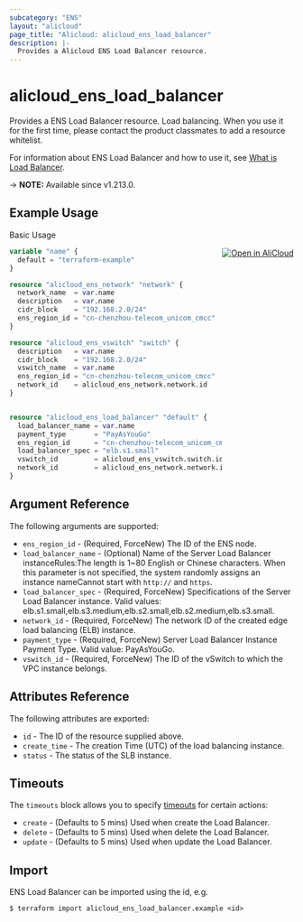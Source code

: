 ```yaml
---
subcategory: "ENS"
layout: "alicloud"
page_title: "Alicloud: alicloud_ens_load_balancer"
description: |-
  Provides a Alicloud ENS Load Balancer resource.
---
```


# alicloud_ens_load_balancer

Provides a ENS Load Balancer resource. Load balancing. When you use it for the first time, please contact the product classmates to add a resource whitelist.

For information about ENS Load Balancer and how to use it, see [What is Load Balancer](https://www.alibabacloud.com/help/en/ens/developer-reference/api-createloadbalancer).

-> **NOTE:** Available since v1.213.0.

## Example Usage
<div class="oics-button" style="float: right;margin: 0 0 -40px 0;">
  <a href="https://api.aliyun.com/api-tools/terraform?resource=alicloud_ens_load_balancer&exampleId=cd617ca6-e9d9-748a-b19c-a142ef0dd8cb59a8a80d&activeTab=example&spm=docs.r.ens_load_balancer.0.cd617ca6e9" target="_blank">
    <img alt="Open in AliCloud" src="https://img.alicdn.com/imgextra/i1/O1CN01hjjqXv1uYUlY56FyX_!!6000000006049-55-tps-254-36.svg" style="max-height: 44px; margin: 32px auto; max-width: 100%;">
  </a>
</div>

Basic Usage

```terraform
variable "name" {
  default = "terraform-example"
}

resource "alicloud_ens_network" "network" {
  network_name  = var.name
  description   = var.name
  cidr_block    = "192.168.2.0/24"
  ens_region_id = "cn-chenzhou-telecom_unicom_cmcc"
}

resource "alicloud_ens_vswitch" "switch" {
  description   = var.name
  cidr_block    = "192.168.2.0/24"
  vswitch_name  = var.name
  ens_region_id = "cn-chenzhou-telecom_unicom_cmcc"
  network_id    = alicloud_ens_network.network.id
}


resource "alicloud_ens_load_balancer" "default" {
  load_balancer_name = var.name
  payment_type       = "PayAsYouGo"
  ens_region_id      = "cn-chenzhou-telecom_unicom_cmcc"
  load_balancer_spec = "elb.s1.small"
  vswitch_id         = alicloud_ens_vswitch.switch.id
  network_id         = alicloud_ens_network.network.id
}
```

## Argument Reference

The following arguments are supported:
* `ens_region_id` - (Required, ForceNew) The ID of the ENS node.
* `load_balancer_name` - (Optional) Name of the Server Load Balancer instanceRules:The length is 1~80 English or Chinese characters. When this parameter is not specified, the system randomly assigns an instance nameCannot start with `http://` and `https`.
* `load_balancer_spec` - (Required, ForceNew) Specifications of the Server Load Balancer instance. Valid values: elb.s1.small,elb.s3.medium,elb.s2.small,elb.s2.medium,elb.s3.small.
* `network_id` - (Required, ForceNew) The network ID of the created edge load balancing (ELB) instance.
* `payment_type` - (Required, ForceNew) Server Load Balancer Instance Payment Type. Valid value: PayAsYouGo.
* `vswitch_id` - (Required, ForceNew) The ID of the vSwitch to which the VPC instance belongs.

## Attributes Reference

The following attributes are exported:
* `id` - The ID of the resource supplied above.
* `create_time` - The creation Time (UTC) of the load balancing instance.
* `status` - The status of the SLB instance.

## Timeouts

The `timeouts` block allows you to specify [timeouts](https://www.terraform.io/docs/configuration-0-11/resources.html#timeouts) for certain actions:
* `create` - (Defaults to 5 mins) Used when create the Load Balancer.
* `delete` - (Defaults to 5 mins) Used when delete the Load Balancer.
* `update` - (Defaults to 5 mins) Used when update the Load Balancer.

## Import

ENS Load Balancer can be imported using the id, e.g.

```shell
$ terraform import alicloud_ens_load_balancer.example <id>
```
